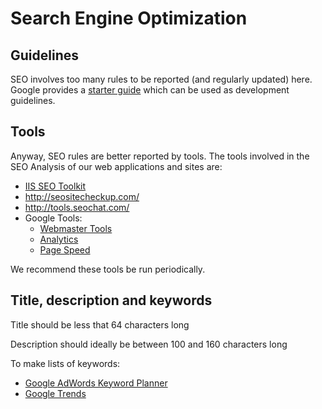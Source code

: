 # Search Engine Optimization

## Guidelines

SEO involves too many rules to be reported (and regularly updated) here. 
Google provides a [starter guide](http://static.googleusercontent.com/media/www.google.co.uk/en/uk/webmasters/docs/search-engine-optimization-starter-guide.pdf) which can be used as development guidelines.

## Tools

Anyway, SEO rules are better reported by tools. The tools involved in the SEO Analysis of our web applications and sites are:

- [IIS SEO Toolkit](http://www.iis.net/downloads/microsoft/search-engine-optimization-toolkit)
- http://seositecheckup.com/
- http://tools.seochat.com/
- Google Tools:
    - [Webmaster Tools](https://www.google.com/webmasters/tools/)
    - [Analytics](https://www.google.com/analytics)
    - [Page Speed](https://developers.google.com/speed/pagespeed/)

We recommend these tools be run periodically.

## Title, description and keywords

Title should be less that 64 characters long

Description should ideally be between 100 and 160 characters long

To make lists of keywords:

- [Google AdWords Keyword Planner](https://adwords.google.com/KeywordPlanner#search.none)
- [Google Trends](http://www.google.com/trends/)



